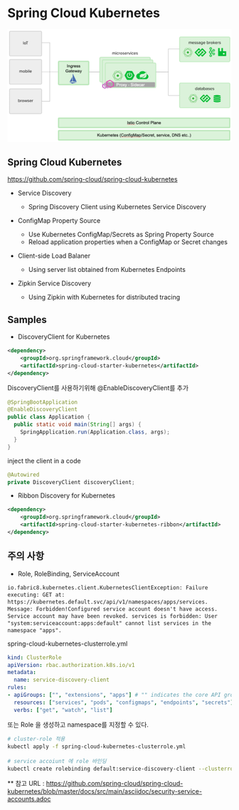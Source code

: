 # Spring Cloud Kubernetes

![](img/spring-cloud-k8s.png)

<!--
### ConfigMaps
- [ConfigMap/Secret](configmaps.md)

### Istio
- [Istio](istio.md)

-->

## Spring Cloud Kubernetes

https://github.com/spring-cloud/spring-cloud-kubernetes

- Service Discovery
  - Spring Discovery Client using Kubernetes Service Discovery

- ConfigMap Property Source
  - Use Kubernetes ConfigMap/Secrets as Spring Property Source
  - Reload application properties when a ConfigMap or Secret changes

- Client-side Load Balaner
  - Using server list obtained from Kubernetes Endpoints

- Zipkin Service Discovery
  - Using Zipkin with Kubernetes for distributed tracing

## Samples
- DiscoveryClient for Kubernetes
```xml
<dependency>
    <groupId>org.springframework.cloud</groupId>
    <artifactId>spring-cloud-starter-kubernetes</artifactId>
</dependency>
```
DiscoveryClient를 사용하기위해 @EnableDiscoveryClient를 추가
```java
@SpringBootApplication
@EnableDiscoveryClient
public class Application {
  public static void main(String[] args) {
    SpringApplication.run(Application.class, args);
  }
}
```
inject the client in a code
```java
@Autowired
private DiscoveryClient discoveryClient;
```

- Ribbon Discovery for Kubernetes
```xml
<dependency>
    <groupId>org.springframework.cloud</groupId>
    <artifactId>spring-cloud-starter-kubernetes-ribbon</artifactId>
</dependency>
```

## 주의 사항
- Role, RoleBinding, ServiceAccount

```log
io.fabric8.kubernetes.client.KubernetesClientException: Failure executing: GET at: https://kubernetes.default.svc/api/v1/namespaces/apps/services. Message: Forbidden!Configured service account doesn't have access. Service account may have been revoked. services is forbidden: User "system:serviceaccount:apps:default" cannot list services in the namespace "apps".
```

spring-cloud-kubernetes-clusterrole.yml
```yaml
kind: ClusterRole
apiVersion: rbac.authorization.k8s.io/v1
metadata:
  name: service-discovery-client
rules:
- apiGroups: ["", "extensions", "apps"] # "" indicates the core API group
  resources: ["services", "pods", "configmaps", "endpoints", "secrets"]
  verbs: ["get", "watch", "list"]
```

또는 Role 을 생성하고 namespace를 지정할 수 있다.


```bash
# cluster-role 적용
kubectl apply -f spring-cloud-kubernetes-clusterrole.yml

# service accoiunt 에 role 바인딩
kubectl create rolebinding default:service-discovery-client --clusterrole service-discovery-client --serviceaccount <namespace>:<service account name>
```


** 참고 URL : https://github.com/spring-cloud/spring-cloud-kubernetes/blob/master/docs/src/main/asciidoc/security-service-accounts.adoc

